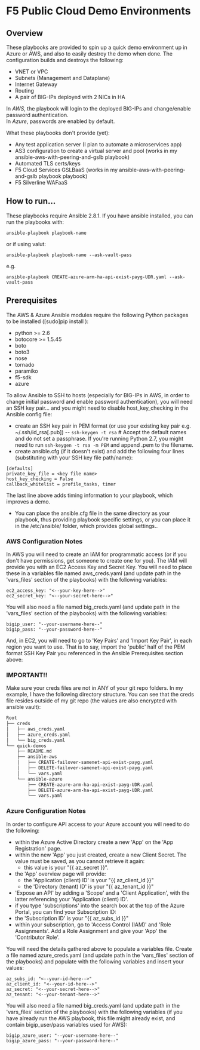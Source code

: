  # F5 Public Cloud Demo Environments
 
 ## Overview

 These playbooks are provided to spin up a quick demo environment up in Azure or AWS, and also to easily destroy the demo when done.  The configuration builds and destroys the following:

 - VNET or VPC
 - Subnets (Management and Dataplane)
 - Internet Gateway
 - Routing
 - A pair of BIG-IPs deployed with 2 NICs in HA 

 In *AWS*, the playbook will login to the deployed BIG-IPs and change/enable password authentication.  
 In *Azure*, passwords are enabled by default.

 What these playbooks don't provide (yet):

 - Any test application server (I plan to automate a microservices app)
 - AS3 configuration to create a virtual server and pool (works in my ansible-aws-with-peering-and-gslb playbook)
 - Automated TLS certs/keys
 - F5 Cloud Services GSLBaaS (works in my ansible-aws-with-peering-and-gslb playbook playbook)
 - F5 Silverline WAFaaS


## How to run...

These playbooks require Ansible 2.8.1.  If you have ansible installed, you can run the playbooks with: 
 
 ```ansible-playbook playbook-name```

 or if using valut:

  ```ansible-playbook playbook-name --ask-vault-pass```

 e.g. 

```ansible-playbook CREATE-azure-arm-ha-api-exist-payg-UDR.yaml --ask-vault-pass```

## Prerequisites


The AWS & Azure Ansible modules require the following Python packages to be installed ([sudo]pip install <package name>):

 - python >= 2.6
 - botocore >= 1.5.45
 - boto
 - boto3
 - nose
 - tornado
 - paramiko
 - f5-sdk
 - azure


To allow Ansible to SSH to hosts (especially for BIG-IPs in AWS, in order to change initial password and enable password authentication), you will need an SSH key pair... and you might need to disable host_key_checking in the Ansible config file:

 - create an SSH key pair in PEM format (or use your existing key pair e.g. ~/.ssh/id_rsa[.pub])
 -- ```ssh-keygen -t rsa``` # Accept the default names and do not set a passphrase.  If you're running Python 2.7, you might need to run ```ssh-keygen -t rsa -m PEM``` and append .pem to the filename.
 - create ansible.cfg (if it doesn't exist) and add the following four lines (substituting <key file name> with your SSH key file path/name):

```
[defaults]
private_key_file = <key file name>
host_key_checking = False
callback_whitelist = profile_tasks, timer
```
The last line above adds timing information to your playbook, which improves a demo.

 - You can place the ansible.cfg file in the same directory as your playbook, thus providing playbook specific settings, or you can place it in the /etc/ansible/ folder, which provides global settings..

### AWS Configuration Notes


In AWS you will need to create an IAM for programmatic access (or if you don't have permissions, get someone to create one for you).  The IAM will provide you with an EC2 Access Key and Secret Key.  You will need to place these in a variables file named aws_creds.yaml (and update path in the 'vars_files' section of the playbooks) with the following variables:

```
ec2_access_key: "<--your-key-here-->"
ec2_secret_key: "<--your-secret-here-->"
```

You will also need a file named big_creds.yaml (and update path in the 'vars_files' section of the playbooks) with the following variables:

```
bigip_user: "--your-username-here--"
bigip_pass: "--your-password-here--"
```

And, in EC2, you will need to go to 'Key Pairs' and 'Import Key Pair', in each region you want to use.  That is to say, import the 'public' half of the PEM format SSH Key Pair you referenced in the Ansible Prerequisites section above:


### IMPORTANT!!  
Make sure your creds files are not in ANY of your git repo folders.
In my example, I have the following directory structure.  You can see that the creds file resides outside of my git repo (the values are also encrypted with ansible vault):

```bash
Root
├── creds
│   ├── aws_creds.yaml
│   ├── azure_creds.yaml
│   └── big_creds.yaml
└── quick-demos
    ├── README.md
    ├── ansible-aws
    │   ├── CREATE-failover-samenet-api-exist-payg.yaml
    │   ├── DELETE-failover-samenet-api-exist-payg.yaml
    │   └── vars.yaml
    └── ansible-azure
        ├── CREATE-azure-arm-ha-api-exist-payg-UDR.yaml
        ├── DELETE-azure-arm-ha-api-exist-payg-UDR.yaml
        └── vars.yaml
```


### Azure Configuration Notes

In order to configure API access to your Azure account you will need to do the following:

 - within the Azure Active Directory create a new 'App' on the 'App Registration' page.
 - within the new 'App' you just created, create a new Client Secret.  The value must be saved, as you cannot retrieve it again:  
   - this value is your "{{ az_secret }}".
 - the 'App' overview page will provide:
   - the 'Application (client) ID' is your "{{ az_client_id }}"
   - the 'Directory (tenant) ID' is your "{{ az_tenant_id }}"
 - 'Expose an API' by adding a 'Scope' and a 'Client Application', with the latter referencing your 'Application (client) ID'.
 - if you type 'subscriptions' into the search box at the top of the Azure Portal, you can find your Subscription ID:
  - the 'Subscription ID' is your "{{ az_subs_id }}"
- within your subscription, go to 'Access Control (IAM)' and 'Role Assignments'.  Add a Role Assignment and give your 'App' the 'Contributor Role'. 

You will need the details gathered above to populate a variables file. Create a file named azure_creds.yaml (and update path in the 'vars_files' section of the playbooks) and populate with the following variables and insert your values:

```
az_subs_id: "<--your-id-here-->"
az_client_id: "<--your-id-here-->"
az_secret: "<--your-secret-here-->"
az_tenant: "<--your-tenant-here-->"
```

You will also need a file named big_creds.yaml (and update path in the 'vars_files' section of the playbooks) with the following variables (if you have already run the AWS playbook, this file might already exist, and contain bigip_user/pass variables used for AWS):

```
bigip_azure_user: "--your-username-here--"
bigip_azure_pass: "--your-password-here--"
```
